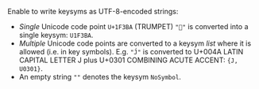 Enable to write keysyms as UTF-8-encoded strings:
- *Single* Unicode code point `U+1F3BA` (TRUMPET) `"🎺"` is converted into a
  single keysym: `U1F3BA`.
- *Multiple* Unicode code points are converted to a keysym *list* where it is
  allowed (i.e. in key symbols). E.g. `"J́"` is converted to U+004A LATIN CAPITAL
  LETTER J plus U+0301 COMBINING ACUTE ACCENT: `{J, U0301}`.
- An empty string `""` denotes the keysym `NoSymbol`.
